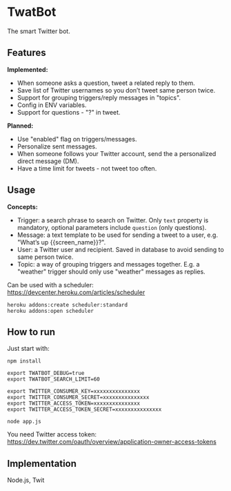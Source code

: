 # TwatBot

The smart Twitter bot.


## Features

**Implemented:**

* When someone asks a question, tweet a related reply to them.
* Save list of Twitter usernames so you don’t tweet same person twice.
* Support for grouping triggers/reply messages in "topics".
* Config in ENV variables.
* Support for questions - "?" in tweet.

**Planned:**

* Use "enabled" flag on triggers/messages.
* Personalize sent messages.
* When someone follows your Twitter account, send the a personalized direct message (DM).
* Have a time limit for tweets - not tweet too often.


## Usage

**Concepts:**

* Trigger: a search phrase to search on Twitter. Only `text` property is mandatory, optional parameters include `question` (only questions).
* Message: a text template to be used for sending a tweet to a user, e.g. "What’s up {{screen_name}}?".
* User: a Twitter user and recipient. Saved in database to avoid sending to same person twice.
* Topic: a way of grouping triggers and messages together. E.g. a "weather" trigger should only use "weather" messages as replies.

Can be used with a scheduler: https://devcenter.heroku.com/articles/scheduler

	heroku addons:create scheduler:standard
	heroku addons:open scheduler


## How to run

Just start with:

	npm install

	export TWATBOT_DEBUG=true
	export TWATBOT_SEARCH_LIMIT=60

	export TWITTER_CONSUMER_KEY=xxxxxxxxxxxxxxx
	export TWITTER_CONSUMER_SECRET=xxxxxxxxxxxxxxx
	export TWITTER_ACCESS_TOKEN=xxxxxxxxxxxxxxx
	export TWITTER_ACCESS_TOKEN_SECRET=xxxxxxxxxxxxxxx

	node app.js

You need Twitter access token: https://dev.twitter.com/oauth/overview/application-owner-access-tokens

## Implementation

Node.js, Twit
